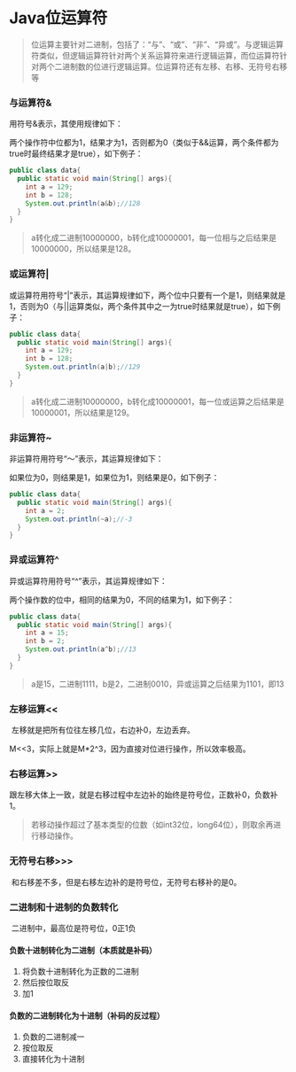# Java位运算符

> 位运算主要针对二进制，包括了：“与”、“或”、“非”、“异或”。与逻辑运算符类似，但逻辑运算符针对两个关系运算符来进行逻辑运算，而位运算符针对两个二进制数的位进行逻辑运算。位运算符还有左移、右移、无符号右移等

### 与运算符&

用符号&表示，其使用规律如下：

两个操作符中位都为1，结果才为1，否则都为0（类似于&&运算，两个条件都为true时最终结果才是true），如下例子：

```java
public class data{
  public static void main(String[] args){
    int a = 129;
    int b = 128;
    System.out.println(a&b);//128
  }
}
```

> a转化成二进制10000000，b转化成10000001，每一位相与之后结果是10000000，所以结果是128。

### 或运算符|

或运算符用符号“|”表示，其运算规律如下，两个位中只要有一个是1，则结果就是1，否则为0（与||运算类似，两个条件其中之一为true时结果就是true），如下例子：

```java
public class data{
  public static void main(String[] args){
    int a = 129;
    int b = 128;
    System.out.println(a|b);//129
  }
}
```

> a转化成二进制10000000，b转化成10000001，每一位或运算之后结果是10000001，所以结果是129。

### 非运算符~

非运算符用符号“～”表示，其运算规律如下：

如果位为0，则结果是1，如果位为1，则结果是0，如下例子：

```java
public class data{
  public static void main(String[] args){
    int a = 2;
    System.out.println(~a);//-3
  }
}
```

### 异或运算符^

异或运算符用符号“^”表示，其运算规律如下：

两个操作数的位中，相同的结果为0，不同的结果为1，如下例子：

```java
public class data{
  public static void main(String[] args){
    int a = 15;
    int b = 2;
    System.out.println(a^b);//13
  }
}
```

> a是15，二进制1111，b是2，二进制0010，异或运算之后结果为1101，即13

### 左移运算<<

​	左移就是把所有位往左移几位，右边补0，左边丢弃。

​	M<<3，实际上就是M*2^3，因为直接对位进行操作，所以效率极高。

### 右移运算>>

​	跟左移大体上一致，就是右移过程中左边补的始终是符号位，正数补0，负数补1。



> 若移动操作超过了基本类型的位数（如int32位，long64位），则取余再进行移动操作。



### 无符号右移>>>

​	和右移差不多，但是右移左边补的是符号位，无符号右移补的是0。



### 二进制和十进制的负数转化

​	二进制中，最高位是符号位，0正1负

#### 负数十进制转化为二进制（本质就是补码）

1. 将负数十进制转化为正数的二进制
2. 然后按位取反
3. 加1

#### 负数的二进制转化为十进制（补码的反过程）

1. 负数的二进制减一
2. 按位取反
3. 直接转化为十进制

### 